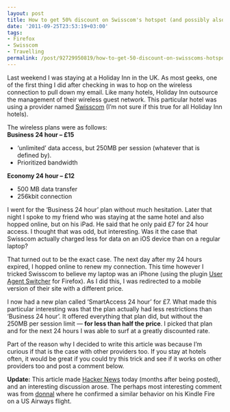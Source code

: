 ```yaml
---
layout: post
title: How to get 50% discount on Swisscom's hotspot (and possibly also others)
date: '2011-09-25T23:53:19+03:00'
tags:
- Firefox
- Swisscom
- Travelling
permalink: /post/92729950819/how-to-get-50-discount-on-swisscoms-hotspot-and-possibly
---
```

Last weekend I was staying at a Holiday Inn in the UK. As most geeks, one of the first thing I did after checking in was to hop on the wireless connection to pull down my email. Like many hotels, Holiday Inn outsource the management of their wireless guest network. This particular hotel was using a provider named [Swisscom](http://en.swisscom.ch/r) (I’m not sure if this true for all Holiday Inn hotels).  
  
The wireless plans were as follows:  
**Business 24 hour – £15**

*   ‘unlimited’ data access, but 250MB per session (whatever that is defined by).
*   Prioritized bandwidth

**Economy 24 hour – £12**

*   500 MB data transfer
*   256kbit connection

I went for the ‘Business 24 hour’ plan without much hesitation. Later that night I spoke to my friend who was staying at the same hotel and also hopped online, but on his iPad. He said that he only paid £7 for 24 hour access. I thought that was odd, but interesting. Was it the case that Swisscom actually charged less for data on an iOS device than on a regular laptop?

That turned out to be the exact case. The next day after my 24 hours expired, I hopped online to renew my connection. This time however I tricked Swisscom to believe my laptop was an iPhone (using the plugin [User Agent Switcher](https://addons.mozilla.org/en-US/firefox/addon/user-agent-switcher/) for Firefox). As I did this, I was redirected to a mobile version of their site with a different price.

I now had a new plan called ‘SmartAccess 24 hour’ for £7. What made this particular interesting was that the plan actually had less restrictions than ‘Business 24 hour’. It offered everything that plan did, but without the 250MB per session limit — **for less than half the price**. I picked that plan and for the next 24 hours I was able to surf at a greatly discounted rate.

Part of the reason why I decided to write this article was because I’m curious if that is the case with other providers too. If you stay at hotels often, it would be great if you could try this trick and see if it works on other providers too and post a comment below.  

**Update:** This article made [Hacker News](http://news.ycombinator.com/item?id=3659845) today (months after being posted), and an interesting discussion arose. The perhaps most interesting comment was from [donnal](http://news.ycombinator.com/item?id=3660094) where he confirmed a similar behavior on his Kindle Fire on a US Airways flight.
